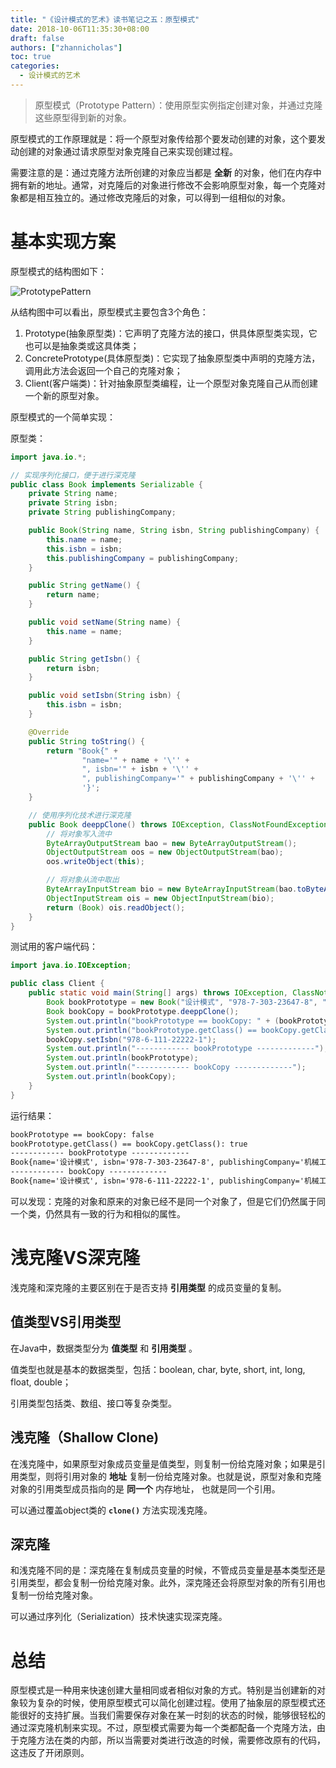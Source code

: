 ```yaml
---
title: "《设计模式的艺术》读书笔记之五：原型模式"
date: 2018-10-06T11:35:30+08:00
draft: false
authors: ["zhannicholas"]
toc: true
categories:
  - 设计模式的艺术
---
```

> 原型模式（Prototype Pattern）：使用原型实例指定创建对象，并通过克隆这些原型得到新的对象。

原型模式的工作原理就是：将一个原型对象传给那个要发动创建的对象，这个要发动创建的对象通过请求原型对象克隆自己来实现创建过程。

需要注意的是：通过克隆方法所创建的对象应当都是 **全新** 的对象，他们在内存中拥有新的地址。通常，对克隆后的对象进行修改不会影响原型对象，每一个克隆对象都是相互独立的。通过修改克隆后的对象，可以得到一组相似的对象。

# 基本实现方案

原型模式的结构图如下：

![PrototypePattern](/images/design-patterns/PrototypePattern.jpg "原型模式结构图")

从结构图中可以看出，原型模式主要包含3个角色：

1. Prototype(抽象原型类)：它声明了克隆方法的接口，供具体原型类实现，它也可以是抽象类或这具体类；
2. ConcretePrototype(具体原型类)：它实现了抽象原型类中声明的克隆方法，调用此方法会返回一个自己的克隆对象；
3. Client(客户端类)：针对抽象原型类编程，让一个原型对象克隆自己从而创建一个新的原型对象。

原型模式的一个简单实现：

原型类：
```Java
import java.io.*;

// 实现序列化接口，便于进行深克隆
public class Book implements Serializable {
    private String name;
    private String isbn;
    private String publishingCompany;

    public Book(String name, String isbn, String publishingCompany) {
        this.name = name;
        this.isbn = isbn;
        this.publishingCompany = publishingCompany;
    }

    public String getName() {
        return name;
    }

    public void setName(String name) {
        this.name = name;
    }

    public String getIsbn() {
        return isbn;
    }

    public void setIsbn(String isbn) {
        this.isbn = isbn;
    }

    @Override
    public String toString() {
        return "Book{" +
                "name='" + name + '\'' +
                ", isbn='" + isbn + '\'' +
                ", publishingCompany='" + publishingCompany + '\'' +
                '}';
    }

    // 使用序列化技术进行深克隆
    public Book deeppClone() throws IOException, ClassNotFoundException{
        // 将对象写入流中
        ByteArrayOutputStream bao = new ByteArrayOutputStream();
        ObjectOutputStream oos = new ObjectOutputStream(bao);
        oos.writeObject(this);

        // 将对象从流中取出
        ByteArrayInputStream bio = new ByteArrayInputStream(bao.toByteArray());
        ObjectInputStream ois = new ObjectInputStream(bio);
        return (Book) ois.readObject();
    }
}
```

测试用的客户端代码：

```Java
import java.io.IOException;

public class Client {
    public static void main(String[] args) throws IOException, ClassNotFoundException {
        Book bookPrototype = new Book("设计模式", "978-7-303-23647-8", "机械工业出版社");
        Book bookCopy = bookPrototype.deeppClone();
        System.out.println("bookPrototype == bookCopy: " + (bookPrototype == bookCopy));
        System.out.println("bookPrototype.getClass() == bookCopy.getClass(): " + (bookPrototype.getClass() == bookCopy.getClass()));
        bookCopy.setIsbn("978-6-111-22222-1");
        System.out.println("------------ bookPrototype -------------");
        System.out.println(bookPrototype);
        System.out.println("------------ bookCopy -------------");
        System.out.println(bookCopy);
    }
}
```

运行结果：

```txt
bookPrototype == bookCopy: false
bookPrototype.getClass() == bookCopy.getClass(): true
------------ bookPrototype -------------
Book{name='设计模式', isbn='978-7-303-23647-8', publishingCompany='机械工业出版社'}
------------ bookCopy -------------
Book{name='设计模式', isbn='978-6-111-22222-1', publishingCompany='机械工业出版社'}
```


可以发现：克隆的对象和原来的对象已经不是同一个对象了，但是它们仍然属于同一个类，仍然具有一致的行为和相似的属性。

# 浅克隆VS深克隆

浅克隆和深克隆的主要区别在于是否支持 **引用类型** 的成员变量的复制。

## 值类型VS引用类型

在Java中，数据类型分为 **值类型** 和 **引用类型** 。

值类型也就是基本的数据类型，包括：boolean, char, byte, short, int, long, float, double；

引用类型包括类、数组、接口等复杂类型。

## 浅克隆（Shallow Clone)

在浅克隆中，如果原型对象成员变量是值类型，则复制一份给克隆对象；如果是引用类型，则将引用对象的 **地址** 复制一份给克隆对象。也就是说，原型对象和克隆对象的引用类型成员指向的是 **同一个** 内存地址， 也就是同一个引用。

可以通过覆盖object类的 **`clone()`** 方法实现浅克隆。

## 深克隆

和浅克隆不同的是：深克隆在复制成员变量的时候，不管成员变量是基本类型还是引用类型，都会复制一份给克隆对象。此外，深克隆还会将原型对象的所有引用也复制一份给克隆对象。

可以通过序列化（Serialization）技术快速实现深克隆。

# 总结

原型模式是一种用来快速创建大量相同或者相似对象的方式。特别是当创建新的对象较为复杂的时候，使用原型模式可以简化创建过程。使用了抽象层的原型模式还能很好的支持扩展。当我们需要保存对象在某一时刻的状态的时候，能够很轻松的通过深克隆机制来实现。不过，原型模式需要为每一个类都配备一个克隆方法，由于克隆方法在类的内部，所以当需要对类进行改造的时候，需要修改原有的代码，这违反了开闭原则。


